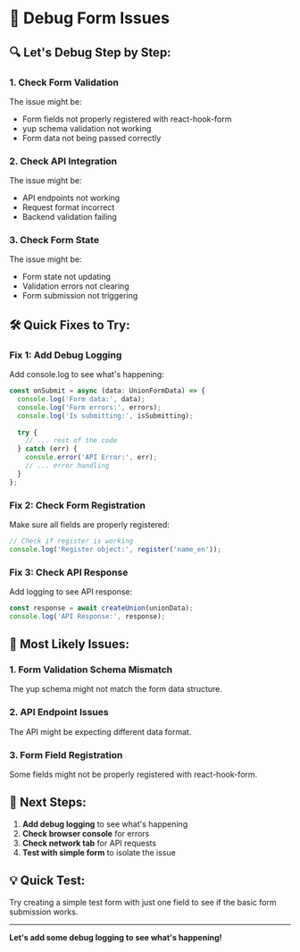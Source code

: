 # 🐛 Debug Form Issues

## 🔍 Let's Debug Step by Step:

### 1. **Check Form Validation**
The issue might be:
- Form fields not properly registered with react-hook-form
- yup schema validation not working
- Form data not being passed correctly

### 2. **Check API Integration**
The issue might be:
- API endpoints not working
- Request format incorrect
- Backend validation failing

### 3. **Check Form State**
The issue might be:
- Form state not updating
- Validation errors not clearing
- Form submission not triggering

## 🛠️ Quick Fixes to Try:

### Fix 1: Add Debug Logging
Add console.log to see what's happening:

```typescript
const onSubmit = async (data: UnionFormData) => {
  console.log('Form data:', data);
  console.log('Form errors:', errors);
  console.log('Is submitting:', isSubmitting);
  
  try {
    // ... rest of the code
  } catch (err) {
    console.error('API Error:', err);
    // ... error handling
  }
};
```

### Fix 2: Check Form Registration
Make sure all fields are properly registered:

```typescript
// Check if register is working
console.log('Register object:', register('name_en'));
```

### Fix 3: Check API Response
Add logging to see API response:

```typescript
const response = await createUnion(unionData);
console.log('API Response:', response);
```

## 🎯 Most Likely Issues:

### 1. **Form Validation Schema Mismatch**
The yup schema might not match the form data structure.

### 2. **API Endpoint Issues**
The API might be expecting different data format.

### 3. **Form Field Registration**
Some fields might not be properly registered with react-hook-form.

## 🚀 Next Steps:

1. **Add debug logging** to see what's happening
2. **Check browser console** for errors
3. **Check network tab** for API requests
4. **Test with simple form** to isolate the issue

## 💡 Quick Test:

Try creating a simple test form with just one field to see if the basic form submission works.

---

**Let's add some debug logging to see what's happening!**
